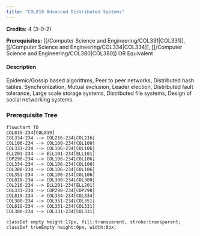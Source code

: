 ```yaml
---
title: "COL819 Advanced Distributed Systems"
---
```

**Credits:** 4 (3-0-2)

**Prerequisites:** [[/Computer Science and Engineering/COL331|COL331]], [[/Computer Science and Engineering/COL334|COL334]], [[/Computer Science and Engineering/COL380|COL380]] OR Equivalent

#### Description
Epidemic/Gossip based algorithms, Peer to peer networks, Distributed hash tables, Synchronization, Mutual exclusion, Leader election, Distributed fault tolerance, Large scale storage systems, Distributed file systems, Design of social networking systems.

### Prerequisite Tree

```mermaid
flowchart TD
COL819-234[COL819]
COL334-234 --> COL216-234[COL216]
COL106-234 --> COL100-234[COL100]
COL331-234 --> COL106-234[COL106]
ELL201-234 --> ELL101-234[ELL101]
COP290-234 --> COL106-234[COL106]
COL334-234 --> COL106-234[COL106]
COL380-234 --> COL106-234[COL106]
COL351-234 --> COL106-234[COL106]
COL819-234 --> COL380-234[COL380]
COL216-234 --> ELL201-234[ELL201]
COL331-234 --> COP290-234[COP290]
COL819-234 --> COL334-234[COL334]
COL380-234 --> COL351-234[COL351]
COL819-234 --> COL331-234[COL331]
COL380-234 --> COL331-234[COL331]

classDef empty height:17px, fill:transparent, stroke:transparent;
classDef trueEmpty height:0px, width:0px;
```